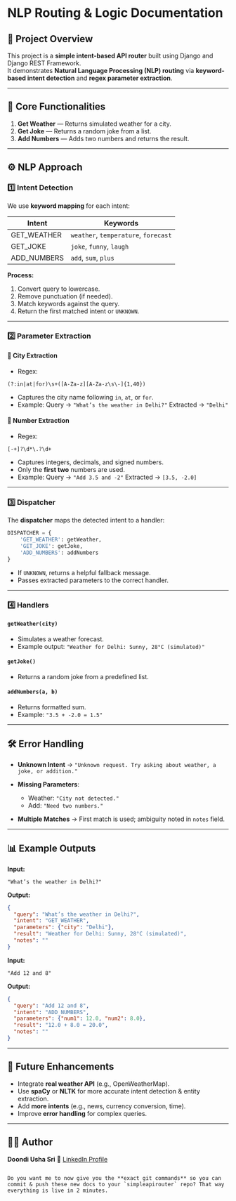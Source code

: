 
# NLP Routing & Logic Documentation

## 📌 Project Overview
This project is a **simple intent-based API router** built using Django and Django REST Framework.  
It demonstrates **Natural Language Processing (NLP) routing** via **keyword-based intent detection** and **regex parameter extraction**.

---

## 🎯 Core Functionalities
1. **Get Weather** — Returns simulated weather for a city.
2. **Get Joke** — Returns a random joke from a list.
3. **Add Numbers** — Adds two numbers and returns the result.

---

## ⚙️ NLP Approach

### 1️⃣ **Intent Detection**
We use **keyword mapping** for each intent:

| Intent        | Keywords                       |
|---------------|--------------------------------|
| GET_WEATHER   | `weather`, `temperature`, `forecast` |
| GET_JOKE      | `joke`, `funny`, `laugh`       |
| ADD_NUMBERS   | `add`, `sum`, `plus`           |

**Process:**
1. Convert query to lowercase.
2. Remove punctuation (if needed).
3. Match keywords against the query.
4. Return the first matched intent or `UNKNOWN`.

---

### 2️⃣ **Parameter Extraction**
#### 📍 **City Extraction**
- Regex:  
```regex
(?:in|at|for)\s+([A-Za-z][A-Za-z\s\-]{1,40})
````

* Captures the city name following `in`, `at`, or `for`.
* Example:
  Query → `"What’s the weather in Delhi?"`
  Extracted → `"Delhi"`

#### 🔢 **Number Extraction**

* Regex:

```regex
[-+]?\d*\.?\d+
```

* Captures integers, decimals, and signed numbers.
* Only the **first two** numbers are used.
* Example:
  Query → `"Add 3.5 and -2"`
  Extracted → `[3.5, -2.0]`

---

### 3️⃣ **Dispatcher**

The **dispatcher** maps the detected intent to a handler:

```python
DISPATCHER = {
    'GET_WEATHER': getWeather,
    'GET_JOKE': getJoke,
    'ADD_NUMBERS': addNumbers
}
```

* If `UNKNOWN`, returns a helpful fallback message.
* Passes extracted parameters to the correct handler.

---

### 4️⃣ **Handlers**

#### `getWeather(city)`

* Simulates a weather forecast.
* Example output:
  `"Weather for Delhi: Sunny, 28°C (simulated)"`

#### `getJoke()`

* Returns a random joke from a predefined list.

#### `addNumbers(a, b)`

* Returns formatted sum.
* Example: `"3.5 + -2.0 = 1.5"`

---

## 🛠 Error Handling

* **Unknown Intent** → `"Unknown request. Try asking about weather, a joke, or addition."`
* **Missing Parameters**:

  * Weather: `"City not detected."`
  * Add: `"Need two numbers."`
* **Multiple Matches** → First match is used; ambiguity noted in `notes` field.

---

## 📊 Example Outputs

**Input:**

```
"What’s the weather in Delhi?"
```

**Output:**

```json
{
  "query": "What’s the weather in Delhi?",
  "intent": "GET_WEATHER",
  "parameters": {"city": "Delhi"},
  "result": "Weather for Delhi: Sunny, 28°C (simulated)",
  "notes": ""
}
```

**Input:**

```
"Add 12 and 8"
```

**Output:**

```json
{
  "query": "Add 12 and 8",
  "intent": "ADD_NUMBERS",
  "parameters": {"num1": 12.0, "num2": 8.0},
  "result": "12.0 + 8.0 = 20.0",
  "notes": ""
}
```

---

## 🔮 Future Enhancements

* Integrate **real weather API** (e.g., OpenWeatherMap).
* Use **spaCy** or **NLTK** for more accurate intent detection & entity extraction.
* Add **more intents** (e.g., news, currency conversion, time).
* Improve **error handling** for complex queries.

---

## 👨‍💻 Author

**Doondi Usha Sri**
🔗 [LinkedIn Profile](https://www.linkedin.com/in/mdushasri/)

```

Do you want me to now give you the **exact git commands** so you can commit & push these new docs to your `simpleapirouter` repo? That way everything is live in 2 minutes.
```
